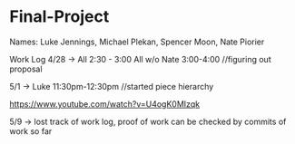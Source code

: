 # Final-Project

Names: Luke Jennings, Michael Plekan, Spencer Moon, Nate Piorier

Work Log
4/28 -> All 2:30 - 3:00
  All w/o Nate 3:00-4:00 //figuring out proposal

5/1 -> Luke 11:30pm-12:30pm //started piece hierarchy

https://www.youtube.com/watch?v=U4ogK0MIzqk

5/9 -> lost track of work log, proof of work can be checked by commits of work so far
